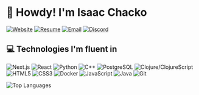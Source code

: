 
<link rel="stylesheet" href="src/README.css">

# 👋 Howdy! I'm Isaac Chacko
[![Website](https://img.shields.io/badge/Website-3b5998?style=for-the-badge&logo=google-chrome&logoColor=white)](https://www.isaacchacko.co/)
[![Resume](https://img.shields.io/badge/Resume-00A98F?style=for-the-badge&logo=readme&logoColor=white)](https://drive.google.com/file/d/1-NBdX32Opo2ajMpDpWgXaQkyOQ9KzdcP/view?usp=sharing)
[![Email](https://img.shields.io/badge/Email-D14836?style=for-the-badge&logo=gmail&logoColor=white)](mailto:isaac.chacko05@tamu.edu)
[![Discord](https://img.shields.io/badge/Discord-7289DA?style=for-the-badge&logo=discord&logoColor=white)](https://discordapp.com/users/stickititswinnable)

## 💻 Technologies I'm fluent in
<div class="techStack">
  <div>

![Next.js](https://img.shields.io/badge/Next.js-000000?style=for-the-badge&logo=nextdotjs&logoColor=white)
![React](https://img.shields.io/badge/React-20232A?style=for-the-badge&logo=react&logoColor=61DAFB)
![Python](https://img.shields.io/badge/Python-3776AB?style=for-the-badge&logo=python&logoColor=white)
![C++](https://img.shields.io/badge/C++-00599C?style=for-the-badge&logo=c%2B%2B&logoColor=white) 
![PostgreSQL](https://img.shields.io/badge/PostgreSQL-316192?style=for-the-badge&logo=postgresql&logoColor=white)
![Clojure/ClojureScript](https://img.shields.io/badge/Clojure-5881D8?style=for-the-badge&logo=clojure&logoColor=white)  
![HTML5](https://img.shields.io/badge/HTML5-E34F26?style=for-the-badge&logo=html5&logoColor=white)
![CSS3](https://img.shields.io/badge/CSS3-1572B6?style=for-the-badge&logo=css3&logoColor=white)
![Docker](https://img.shields.io/badge/Docker-2CA5E0?style=for-the-badge&logo=docker&logoColor=white)
![JavaScript](https://img.shields.io/badge/JavaScript-F7DF1E?style=for-the-badge&logo=javascript&logoColor=black)
![Java](https://img.shields.io/badge/Java-ED8B00?style=for-the-badge&logo=java&logoColor=white)
![Git](https://img.shields.io/badge/Git-F05032?style=for-the-badge&logo=git&logoColor=white)

  </div>
  <div>
    <img src="https://github-readme-stats.vercel.app/api/top-langs/?username=isaacchacko&layout=compact&theme=radical" alt="Top Languages">
  </div>
</div>
